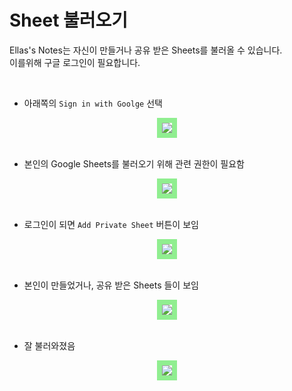 # Sheet 불러오기

Ellas's Notes는 자신이 만들거나 공유 받은 Sheets를 불러올 수 있습니다.  
이를위해 구글 로그인이 필요합니다.


<br/>

- 아래쪽의 `Sign in with Goolge` 선택

<center><img src="/load_1.jpg" style="border: 8px solid lightgreen"></center>

<br/>

- 본인의 Google Sheets를 불러오기 위해 관련 권한이 필요함

<center><img src="/load_2.jpg" style="border: 8px solid lightgreen"></center>

<br/>

- 로그인이 되면 `Add Private Sheet` 버튼이 보임

<center><img src="/load_3.jpg" style="border: 8px solid lightgreen"></center>

<br/>

- 본인이 만들었거나, 공유 받은 Sheets 들이 보임

<center><img src="/load_4.jpg" style="border: 8px solid lightgreen"></center>

<br/>

- 잘 불러와졌음

<center><img src="/load_5.jpg" style="border: 8px solid lightgreen"></center>

